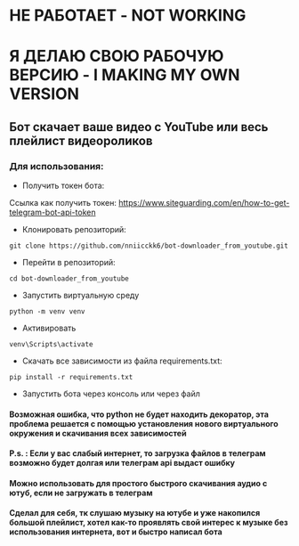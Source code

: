 # НЕ РАБОТАЕТ - NOT WORKING
# Я ДЕЛАЮ СВОЮ РАБОЧУЮ ВЕРСИЮ - I MAKING MY OWN VERSION


## Бот скачает ваше видео с YouTube или весь плейлист видеороликов

### Для использования:

* Получить токен бота:

Ссылка как получить токен: https://www.siteguarding.com/en/how-to-get-telegram-bot-api-token

* Клонировать репозиторий:

```
git clone https://github.com/nniicckk6/bot-downloader_from_youtube.git
```

* Перейти в репозиторий:

```
cd bot-downloader_from_youtube
```

* Запустить виртуальную среду

```
python -m venv venv
```

* Активировать

```
venv\Scripts\activate
```

* Скачать все зависимости из файла requirements.txt:

```
pip install -r requirements.txt
```

* Запустить бота через консоль или через файл

#### Возможная ошибка, что python не будет находить декоратор, эта проблема решается с помощью установления нового виртуального окружения и скачивания всех зависимостей
#### P.s. : Если у вас слабый интернет, то загрузка файлов в телеграм возможно будет долгая или телеграм api выдаст ошибку
#### Можно использовать для простого быстрого скачивания аудио с ютуб, если не загружать в телеграм
#### Сделал для себя, тк слушаю музыку на ютубе и уже накопился большой плейлист, хотел как-то проявлять свой интерес к музыке без использования интернета, вот и быстро написал бота
